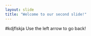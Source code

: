 ```yaml
---
layout: slide
title: "Welcome to our second slide!"
---
```

#kdjflskja
Use the left arrow to go back!